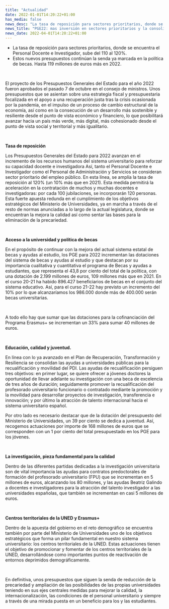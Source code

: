 ```yaml
---
title: "Actualidad"   
date: 2022-01-01T14:20:22+01:00
has_media: false
news_desc: "La tasa de reposición para sectores prioritarios, donde se encuentra el Personal Docente e Investigador, sube del 110 al 120%. Estos nuevos presupuestos continúan la senda ya mar-cada en la política de becas. Hasta 119 millones de eu-ros más en 2022."
news_title: "PGE22: mas inversión en sectores prioritarios y la consolidación de una política de becas para quien más lo necesita."
news_date: 2022-04-01T14:20:22+01:00
---
```

<ul>
<li>La tasa de reposici&oacute;n para sectores prioritarios, donde se encuentra el Personal Docente e Investigador, sube del 110 al 120%.</li>
<li>Estos nuevos presupuestos contin&uacute;an la senda ya marcada en la pol&iacute;tica de becas. Hasta 119 millones de euros m&aacute;s en 2022.</li>
</ul>
<p>&nbsp;</p>
<p>El proyecto de los Presupuestos Generales del Estado para el a&ntilde;o 2022 fueron aprobados el pasado 7 de octubre en el consejo de ministros. Unos presupuestos que se asientan sobre una estrategia fiscal y presupuestaria focalizada en el apoyo a una recuperaci&oacute;n justa tras la crisis ocasionada por la pandemia, en el impulso de un proceso de cambio estructural de la econom&iacute;a, as&iacute; como en la consecuci&oacute;n de un desarrollo m&aacute;s sostenible y resiliente desde el punto de vista econ&oacute;mico y financiero, lo que posibilitar&aacute; avanzar hacia un pa&iacute;s m&aacute;s verde, m&aacute;s digital, m&aacute;s cohesionado desde el punto de vista social y territorial y m&aacute;s igualitario.</p>
<p>&nbsp;</p>
<p><strong>Tasa de reposici&oacute;n</strong></p>
<p>Los Presupuestos Generales del Estado para 2022 avanzan en el incremento de los recursos humanos del sistema universitario para reforzar su capacidad docente e investigadora As&iacute;, tanto el Personal Docente e Investigador como el Personal de Administraci&oacute;n y Servicios se consideran sector prioritario del empleo p&uacute;blico. En esta l&iacute;nea, se ampl&iacute;a la tasa de reposici&oacute;n al 120% (un 10% m&aacute;s que en 2021). Esta medida permitir&aacute; la aceleraci&oacute;n en la contrataci&oacute;n de muchos y muchas docentes e investigadoras: por cada 100 jubilaciones, se incorporar&aacute;n 120 personas. Esta fuerte apuesta redunda en el cumplimiento de los objetivos estrat&eacute;gicos del Ministerio de Universidades, ya en marcha a trav&eacute;s de el resto de normas anunciadas a lo largo de la actual legislatura, donde se encuentran la mejora la calidad as&iacute; como sentar las bases para la eliminaci&oacute;n de la precariedad.</p>
<p>&nbsp;</p>
<p><strong>Acceso a la universidad y pol&iacute;tica de becas</strong></p>
<p>En el prop&oacute;sito de continuar con la mejora del actual sistema estatal de becas y ayudas al estudio, los PGE para 2022 incrementan las dotaciones del sistema de becas y ayudas al estudio y que destacan por su importancia cualitativa y cuantitativa el programa de Becas y ayudas a estudiantes, que representa el 43,8 por ciento del total de la pol&iacute;tica, con una dotaci&oacute;n de 2.199 millones de euros, 109 millones m&aacute;s que en 2021. En el curso 20-21 ha habido 896.427 beneficiarios de becas en el conjunto del sistema educativo. As&iacute;, para el curso 21-22 hay previsto un incremento del 10% por lo que alcanzar&iacute;amos los 986.000 donde m&aacute;s de 400.000 ser&aacute;n becas universitarias.</p>
<p>&nbsp;</p>
<p>A todo ello hay que sumar que las dotaciones para la cofinanciaci&oacute;n del Programa Erasmus+ se incrementan un 33% para sumar 40 millones de euros.</p>
<p>&nbsp;</p>
<p><strong>Educaci&oacute;n, calidad y juventud.</strong></p>
<p>En l&iacute;nea con lo ya avanzado en el Plan de Recuperaci&oacute;n, Transformaci&oacute;n y Resiliencia se consolidan las ayudas a universidades p&uacute;blicas para la recualificaci&oacute;n y movilidad del PDI. Las ayudas de recualificaci&oacute;n persiguen tres objetivos: en primer lugar, se quiere ofrecer a j&oacute;venes doctores la oportunidad de llevar adelante su investigaci&oacute;n con una beca de excelencia de tres a&ntilde;os de duraci&oacute;n; seguidamente promover la recualificaci&oacute;n del profesorado universitario funcionario o contratado mediante la promoci&oacute;n y la movilidad para desarrollar proyectos de investigaci&oacute;n, transferencia e innovaci&oacute;n; y por &uacute;ltimo la atracci&oacute;n de talento internacional hacia el sistema universitario espa&ntilde;ol.</p>
<p>Por otro lado es necesario destacar que de la dotaci&oacute;n del presupuesto del Ministerio de Universidades, un 39 por ciento se dedica a juventud. As&iacute;, recogemos actuaciones por importe de 168 millones de euros que se corresponden con un 1 por ciento del total presupuestado en los PGE para los j&oacute;venes.</p>
<p>&nbsp;</p>
<p><strong>La investigaci&oacute;n, pieza fundamental para la calidad</strong></p>
<p>Dentro de las diferentes partidas dedicadas a la investigaci&oacute;n universitaria son de vital importancia las ayudas para contratos predoctorales de formaci&oacute;n del profesorado universitario (FPU) que se incrementan en 5 millones de euros, alcanzando los 80 millones, y las ayudas Beatriz Galindo a docentes e investigadores para la atracci&oacute;n del talento investigador a las universidades espa&ntilde;olas, que tambi&eacute;n se incrementan en casi 5 millones de euros.</p>
<p>&nbsp;</p>
<p><strong>Centros territoriales de la UNED y Erasmus+</strong></p>
<p>Dentro de la apuesta del gobierno en el reto demogr&aacute;fico se encuentra tambi&eacute;n por parte del Ministerio de Universidades uno de los objetivos estrat&eacute;gicos que forma un pilar fundamental en nuestro sistema universitario: los centros territoriales de la UNED. Estas actuaciones tienen el objetivo de promocionar y fomentar de los centros territoriales de la UNED, desarroll&aacute;ndose como importantes puntos de reactivaci&oacute;n de entornos deprimidos demogr&aacute;ficamente.</p>
<p>&nbsp;</p>
<p>En definitiva, unos presupuestos que siguen la senda de reducci&oacute;n de la precariedad y ampliaci&oacute;n de las posibilidades de las propias universidades teniendo en sus ejes centrales medidas para mejorar la calidad, la internacionalizaci&oacute;n, las condiciones de el personal universitario y siempre a trav&eacute;s de una mirada puesta en un beneficio para los y las estudiantes.</p>
